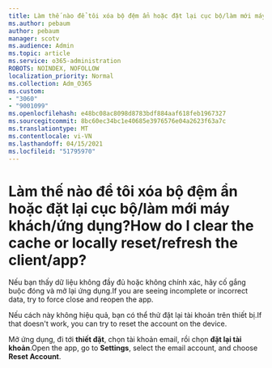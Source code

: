 ```yaml
---
title: Làm thế nào để tôi xóa bộ đệm ẩn hoặc đặt lại cục bộ/làm mới máy khách/ứng dụng?
ms.author: pebaum
author: pebaum
manager: scotv
ms.audience: Admin
ms.topic: article
ms.service: o365-administration
ROBOTS: NOINDEX, NOFOLLOW
localization_priority: Normal
ms.collection: Adm_O365
ms.custom:
- "3060"
- "9001099"
ms.openlocfilehash: e48bc08ac8098d8783bdf884aaf618feb1967327
ms.sourcegitcommit: 8bc60ec34bc1e40685e3976576e04a2623f63a7c
ms.translationtype: MT
ms.contentlocale: vi-VN
ms.lasthandoff: 04/15/2021
ms.locfileid: "51795970"
---
```

# <a name="how-do-i-clear-the-cache-or-locally-resetrefresh-the-clientapp"></a><span data-ttu-id="6fc35-102">Làm thế nào để tôi xóa bộ đệm ẩn hoặc đặt lại cục bộ/làm mới máy khách/ứng dụng?</span><span class="sxs-lookup"><span data-stu-id="6fc35-102">How do I clear the cache or locally reset/refresh the client/app?</span></span>

<span data-ttu-id="6fc35-103">Nếu bạn thấy dữ liệu không đầy đủ hoặc không chính xác, hãy cố gắng buộc đóng và mở lại ứng dụng.</span><span class="sxs-lookup"><span data-stu-id="6fc35-103">If you are seeing incomplete or incorrect data, try to force close and reopen the app.</span></span>  

<span data-ttu-id="6fc35-104">Nếu cách này không hiệu quả, bạn có thể thử đặt lại tài khoản trên thiết bị.</span><span class="sxs-lookup"><span data-stu-id="6fc35-104">If that doesn't work, you can try to reset the account on the device.</span></span>
 
<span data-ttu-id="6fc35-105">Mở ứng dụng, đi tới **thiết đặt**, chọn tài khoản email, rồi chọn **đặt lại tài khoản**.</span><span class="sxs-lookup"><span data-stu-id="6fc35-105">Open the app, go to **Settings**, select the email account, and choose **Reset Account**.</span></span>
